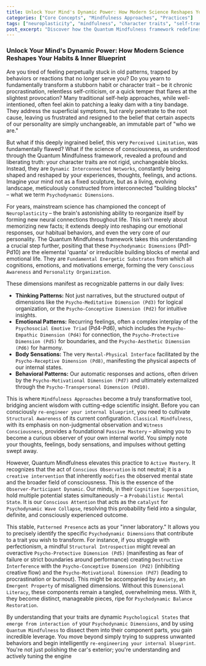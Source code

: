 ```yaml
---
title: Unlock Your Mind's Dynamic Power: How Modern Science Reshapes Your Habits & Inner Blueprint
categories: ["Core Concepts", "Mindfulness Approaches", "Practices"]
tags: ["neuroplasticity", "mindfulness", "character traits", "self-transformation", "psychodynamic dimensions", "cognitive appraisal", "conscious attention", "perceptual freedom", "active mastery"]
post_excerpt: "Discover how the Quantum Mindfulness framework redefines personal growth, viewing character traits not as fixed entities but as dynamic systems of interconnected psychodynamic dimensions. Learn to use conscious attention and mindful practices to actively reshape your inner landscape, moving from passive observation to becoming the architect of your own reality."
---
```

### Unlock Your Mind's Dynamic Power: How Modern Science Reshapes Your Habits & Inner Blueprint

Are you tired of feeling perpetually stuck in old patterns, trapped by behaviors or reactions that no longer serve you? Do you yearn to fundamentally transform a stubborn habit or character trait – be it chronic procrastination, relentless self-criticism, or a quick temper that flares at the slightest provocation? Many traditional self-help approaches, while well-intentioned, often feel akin to patching a leaky dam with a tiny bandage. They address the superficial symptoms, but rarely penetrate to the root cause, leaving us frustrated and resigned to the belief that certain aspects of our personality are simply unchangeable, an immutable part of "who we are."

But what if this deeply ingrained belief, this very `Perceived Limitation`, was fundamentally flawed? What if the science of consciousness, as understood through the Quantum Mindfulness framework, revealed a profound and liberating truth: your character traits are not rigid, unchangeable blocks. Instead, they are `Dynamic Interconnected Networks`, constantly being shaped and reshaped by your experiences, thoughts, feelings, and actions. Imagine your mind not as a fixed sculpture, but as a living, evolving landscape, meticulously constructed from interconnected "building blocks" – what we term `Psychodynamic Dimensions`.

For years, mainstream science has championed the concept of `Neuroplasticity` – the brain's astonishing ability to reorganize itself by forming new neural connections throughout life. This isn't merely about memorizing new facts; it extends deeply into reshaping our emotional responses, our habitual behaviors, and even the very core of our personality. The Quantum Mindfulness framework takes this understanding a crucial step further, positing that these `Psychodynamic Dimensions` (Pd1-Pd10) are the elemental 'quanta' or irreducible building blocks of mental and emotional life. They are `Fundamental Energetic Substrates` from which all cognitions, emotions, and motivations emerge, forming the very `Conscious Awareness` and `Personality Organization`.

These dimensions manifest as recognizable patterns in our daily lives:
*   **Thinking Patterns:** Not just narratives, but the structured output of dimensions like the `Psycho-Meditative Dimension (Pd3)` for logical organization, or the `Psycho-Conceptive Dimension (Pd2)` for intuitive insights.
*   **Emotional Patterns:** Recurring feelings, often a complex interplay of the `Psychosocial Emotive Triad` (Pd4-Pd6), which includes the `Psycho-Empathic Dimension (Pd4)` for connection, the `Psycho-Protective Dimension (Pd5)` for boundaries, and the `Psycho-Aesthetic Dimension (Pd6)` for harmony.
*   **Body Sensations:** The very `Mental-Physical Interface` facilitated by the `Psycho-Receptive Dimension (Pd8)`, manifesting the physical aspects of our internal states.
*   **Behavioral Patterns:** Our automatic responses and actions, often driven by the `Psycho-Motivational Dimension (Pd7)` and ultimately externalized through the `Psycho-Transpersonal Dimension (Pd10)`.

This is where `Mindfulness Approaches` become a truly transformative tool, bridging ancient wisdom with cutting-edge scientific insight. Before you can consciously `re-engineer your internal blueprint`, you need to cultivate `Structural Awareness` of its current configuration. `Classical Mindfulness`, with its emphasis on non-judgmental observation and `Witness Consciousness`, provides a foundational `Passive Mastery` – allowing you to become a curious observer of your own internal world. You simply note your thoughts, feelings, body sensations, and impulses without getting swept away.

However, Quantum Mindfulness elevates this practice to `Active Mastery`. It recognizes that the act of `Conscious Observation` is not neutral; it is a `creative intervention` that inherently `modifies` the observed mental state and the broader field of consciousness. This is the essence of the `Observer-Participant Dynamic`. Our minds, in their `Cognitive Superposition`, hold multiple potential states simultaneously – a `Probabilistic Mental State`. It is our `Conscious Attention` that acts as the `catalyst` for `Psychodynamic Wave Collapse`, resolving this probability field into a singular, definite, and consciously experienced outcome.

This stable, `Patterned Presence` acts as your "inner laboratory." It allows you to precisely identify the specific `Psychodynamic Dimensions` that contribute to a trait you wish to transform. For instance, if you struggle with perfectionism, a mindful `Structural Introspection` might reveal an overactive `Psycho-Protective Dimension (Pd5)` (manifesting as fear of failure or strict boundaries around performance) creating `Destructive Interference` with the `Psycho-Conceptive Dimension (Pd2)` (inhibiting creative flow) and the `Psycho-Motivational Dimension (Pd7)` (leading to procrastination or burnout). This might be accompanied by `Anxiety`, an `Emergent Property` of misaligned dimensions. Without this `Dimensional Literacy`, these components remain a tangled, overwhelming mess. With it, they become distinct, manageable pieces, ripe for `Psychodynamic Balance Restoration`.

By understanding that your traits are dynamic `Psychological States` that `emerge from interaction of` your `Psychodynamic Dimensions`, and by using `Quantum Mindfulness` to dissect them into their component parts, you gain incredible leverage. You move beyond simply trying to suppress unwanted behaviors and begin intelligently `re-engineering your internal blueprint`. You're not just polishing the car's exterior; you're understanding and actively tuning the engine